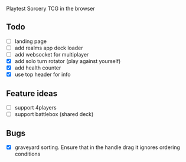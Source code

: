 Playtest Sorcery TCG in the browser

## Todo 
- [ ] landing page
- [ ] add realms app deck loader
- [ ] add websocket for multiplayer
- [x] add solo turn rotator (play against yourself)
- [x] add health counter
- [x] use top header for info

## Feature ideas
- [ ] support 4players
- [ ] support battlebox (shared deck)

## Bugs
- [x] graveyard sorting. Ensure that in the handle drag it ignores ordering conditions
